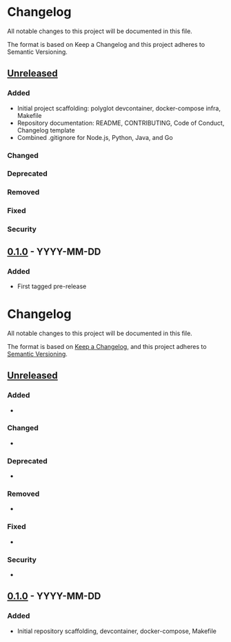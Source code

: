 # Changelog

All notable changes to this project will be documented in this file.

The format is based on Keep a Changelog and this project adheres to Semantic Versioning.

## [Unreleased]

### Added
- Initial project scaffolding: polyglot devcontainer, docker-compose infra, Makefile
- Repository documentation: README, CONTRIBUTING, Code of Conduct, Changelog template
- Combined .gitignore for Node.js, Python, Java, and Go

### Changed

### Deprecated

### Removed

### Fixed

### Security

## [0.1.0] - YYYY-MM-DD

### Added
- First tagged pre-release

[Unreleased]: https://example.com/compare/v0.1.0...HEAD
[0.1.0]: https://example.com/releases/tag/v0.1.0
# Changelog

All notable changes to this project will be documented in this file.

The format is based on [Keep a Changelog](https://keepachangelog.com/en/1.1.0/),
and this project adheres to [Semantic Versioning](https://semver.org/spec/v2.0.0.html).

## [Unreleased]
### Added
- 
### Changed
- 
### Deprecated
- 
### Removed
- 
### Fixed
- 
### Security
- 

## [0.1.0] - YYYY-MM-DD
### Added
- Initial repository scaffolding, devcontainer, docker-compose, Makefile

[Unreleased]: https://example.com/compare/v0.1.0...HEAD
[0.1.0]: https://example.com/releases/tag/v0.1.0
